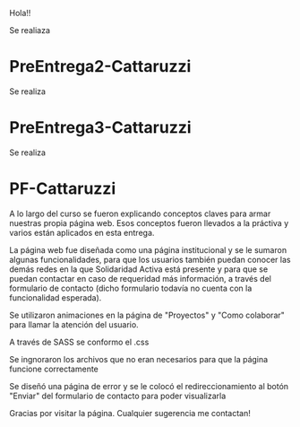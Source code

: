 Hola!!

Se realiaza
# PreEntrega2-Cattaruzzi
Se realiza
# PreEntrega3-Cattaruzzi
Se realiza
# PF-Cattaruzzi

A lo largo del curso se fueron explicando conceptos claves para armar nuestras propia página web.
Esos conceptos fueron llevados a la práctiva y varios están aplicados en esta entrega.

La página web fue diseñada como una página institucional y se le sumaron algunas funcionalidades, para que los usuarios también puedan conocer las demás redes en la que Solidaridad Activa está presente y para que se puedan contactar en caso de requeridad más información, a través del formulario de contacto (dicho formulario todavía no cuenta con la funcionalidad esperada).

Se utilizaron animaciones en la página de "Proyectos" y "Como colaborar" para llamar la atención del usuario.

A través de SASS se conformo el .css 

Se ingnoraron los archivos que no eran necesarios para que la página funcione correctamente

Se diseñó una página de error y se le colocó el redireccionamiento al botón "Enviar" del formulario de contacto para poder visualizarla

Gracias por visitar la página. Cualquier sugerencia me contactan!



